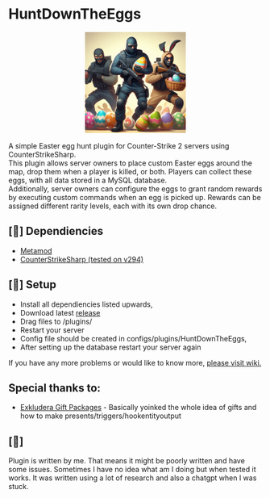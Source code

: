 # HuntDownTheEggs
<p align="center">
    <img src="img/huntdown.jpg" width="200">
</p>
A simple Easter egg hunt plugin for Counter-Strike 2 servers using CounterStrikeSharp. <br>
This plugin allows server owners to place custom Easter eggs around the map, drop them when a player is killed, or both. Players can collect these eggs, with all data stored in a MySQL database.<br>
Additionally, server owners can configure the eggs to grant random rewards by executing custom commands when an egg is picked up. Rewards can be assigned different rarity levels, each with its own drop chance.

## [📌] Dependiencies
- [Metamod](https://www.sourcemm.net/)
- [CounterStrikeSharp (tested on v294)](https://github.com/roflmuffin/CounterStrikeSharp)  

## [📌] Setup
- Install all dependiencies listed upwards,
- Download latest [release]()
- Drag files to /plugins/
- Restart your server
- Config file should be created in configs/plugins/HuntDownTheEggs,
- After setting up the database restart your server again

If you have any more problems or would like to know more, [please visit wiki.](https://github.com/Letaryat/HuntDownTheEggs/wiki)

## Special thanks to:
- [Exkludera Gift Packages](https://github.com/exkludera/cs2-gift-packages) - Basically yoinked the whole idea of gifts and how to make presents/triggers/hookentityoutput

## [🚨] 
Plugin is written by me. That means it might be poorly written and have some issues. Sometimes I have no idea what am I doing but when tested it works.
It was written using a lot of research and also a chatgpt when I was stuck.